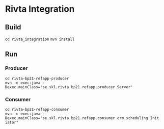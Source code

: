 # Rivta Integration

## Build
`cd rivta_integration`
`mvn install`

## Run

### Producer 
`cd rivta-bp21-refapp-producer`  
`mvn -e exec:java -Dexec.mainClass="se.skl.rivta.bp21.refapp.producer.Server"`  

### Consumer
`cd rivta-bp21-refapp-consumer`  
`mvn -e exec:java -Dexec.mainClass="se.skl.rivta.bp21.refapp.consumer.crm.scheduling.Initiator"`  
